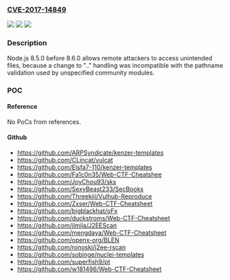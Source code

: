 ### [CVE-2017-14849](https://cve.mitre.org/cgi-bin/cvename.cgi?name=CVE-2017-14849)
![](https://img.shields.io/static/v1?label=Product&message=n%2Fa&color=blue)
![](https://img.shields.io/static/v1?label=Version&message=n%2Fa&color=blue)
![](https://img.shields.io/static/v1?label=Vulnerability&message=n%2Fa&color=brighgreen)

### Description

Node.js 8.5.0 before 8.6.0 allows remote attackers to access unintended files, because a change to ".." handling was incompatible with the pathname validation used by unspecified community modules.

### POC

#### Reference
No PoCs from references.

#### Github
- https://github.com/ARPSyndicate/kenzer-templates
- https://github.com/CLincat/vulcat
- https://github.com/Elsfa7-110/kenzer-templates
- https://github.com/Fa1c0n35/Web-CTF-Cheatshee
- https://github.com/JoyChou93/sks
- https://github.com/SexyBeast233/SecBooks
- https://github.com/Threekiii/Vulhub-Reproduce
- https://github.com/Zxser/Web-CTF-Cheatsheet
- https://github.com/bigblackhat/oFx
- https://github.com/duckstroms/Web-CTF-Cheatsheet
- https://github.com/ilmila/J2EEScan
- https://github.com/mengdaya/Web-CTF-Cheatsheet
- https://github.com/openx-org/BLEN
- https://github.com/ronoski/j2ee-rscan
- https://github.com/sobinge/nuclei-templates
- https://github.com/superfish9/pt
- https://github.com/w181496/Web-CTF-Cheatsheet

